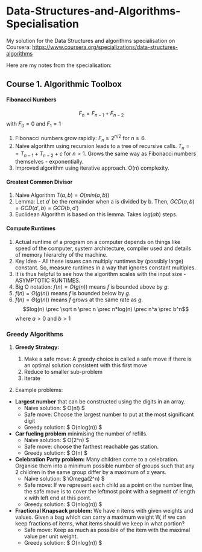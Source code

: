 # Data-Structures-and-Algorithms-Specialisation
My solution for the Data Structures and algorithms specialisation on Coursera:
https://www.coursera.org/specializations/data-structures-algorithms

Here are my notes from the specialisation:

## Course 1. Algorithmic Toolbox
#### Fibonacci Numbers
$$F_n = F_{n-1} + F_{n-2}$$
with $F_0 = 0$ and $F_1 = 1$
1. Fibonacci numbers grow rapidly: $F_n \geq 2^{n/2}$ for $n \geq 6$.
2. Naive algorithm using recursion leads to a tree of recursive calls. $T_n = = T_{n-1} + T_{n-2} + c$ for $n>1$. Grows the same way as Fibonacci numbers themselves - exponentially.
3. Improved algorithm using iterative approach. O(n) complexity.

#### Greatest Common Divisor
1. Naive Algorithm $T(a,b) = O(min(a, b))$
2. Lemma: Let $a'$ be the remainder when a is divided by b. Then, $GCD(a,b) = GCD(a',b) = GCD(b, a')$
3. Euclidean Algorithm is based on this lemma. Takes $log(ab)$ steps.

#### Compute  Runtimes
1. Actual runtime of a program on a computer depends on things like speed of the computer, system architecture, compiler used and details of memory hierarchy of the machine.
2. Key Idea - All these issues can multiply runtimes by (possibly large) constant. So, measure runtimes in a way that ignores constant multiples.
3. It is thus helpful to see how the algorithm scales with the input size - ASYMPTOTIC RUNTIMES.
4. Big O notation: $f(n) = O(g(n))$ means $f$ is bounded above by $g$.
5. $f(n) = \Omega(g(n))$ means $f$ is bounded below by $g$.
6. $f(n) = \Theta(g(n))$ means $f$ grows at the same rate as $g$.
$$log(n) \prec \sqrt n \prec n \prec n*log(n) \prec n^a \prec b^n$$
where $a > 0$ and $b>1$

### Greedy Algorithms
1. **Greedy Strategy:**
    1. Make a safe move: A greedy choice is called a safe move if there is an optimal solution consistent with this first move
    2. Reduce to smaller sub-problem
    3. Iterate

2. Example problems:
* **Largest number** that can be constructed using the digits in an array.
    * Naive solution: $ O(n!) $
    * Safe move: Choose the largest number to put at the most significant digit
    * Greedy solution: $ O(nlog(n)) $
* **Car fueling problem** minimising the number of refills.
    * Naive solution: $ O(2^n) $
    * Safe move: choose the farthest reachable gas station.
    * Greedy solution: $ O(n) $
* **Celebration Party problem:** Many children come to a celebration. Organise them into a minimum possible number of groups such that any 2 children in the same group differ by a maximum of x years.
    * Naive solution: $ \Omega(2^n) $
    * Safe move: If we represent each child as a point on the number line, the safe move is to cover the leftmost point with a segment of length x with left end at this point.
    * Greedy solution: $ O(nlog(n)) $
* **Fractional Knapsack problem:** We have n items with given weights and values. Given a bag which can carry a maximum weight W, if we can keep fractions of items, what items should we keep in what portion?
    * Safe move: Keep as much as possible of the item with the maximal value per unit weight.
    * Greedy solution: $ O(nlog(n)) $





